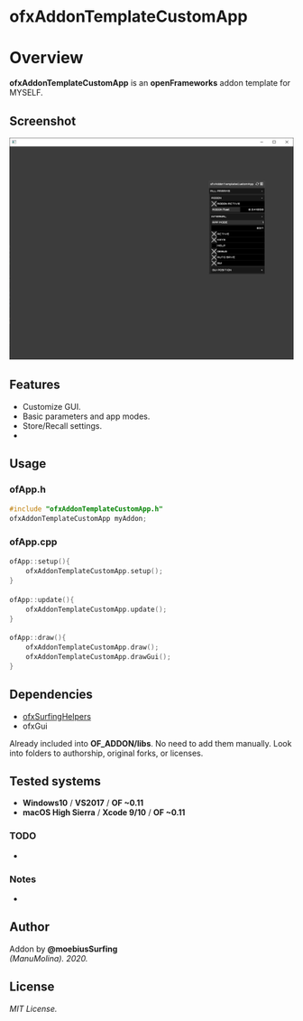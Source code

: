 ofxAddonTemplateCustomApp
=============================

# Overview
**ofxAddonTemplateCustomApp** is an **openFrameworks** addon template for MYSELF.

## Screenshot
![image](/readme_images/Capture1.PNG?raw=true "image")

## Features
- Customize GUI.
- Basic parameters and app modes.
- Store/Recall settings.
- 


## Usage
 
### ofApp.h
```.cpp
#include "ofxAddonTemplateCustomApp.h"
ofxAddonTemplateCustomApp myAddon;
```

### ofApp.cpp
```.cpp
ofApp::setup(){
	ofxAddonTemplateCustomApp.setup();
}

ofApp::update(){
	ofxAddonTemplateCustomApp.update();
}

ofApp::draw(){
	ofxAddonTemplateCustomApp.draw();
	ofxAddonTemplateCustomApp.drawGui();
}
```

## Dependencies
* [ofxSurfingHelpers](https://github.com/moebiussurfing/ofxSurfingHelpers)  
* ofxGui

Already included into **OF_ADDON/libs**. No need to add them manually.
Look into folders to authorship, original forks, or licenses.

## Tested systems
- **Windows10** / **VS2017** / **OF ~0.11**
- **macOS High Sierra** / **Xcode 9/10** / **OF ~0.11**

### TODO
* 

### Notes
*

## Author
Addon by **@moebiusSurfing**  
*(ManuMolina). 2020.*

## License
*MIT License.*